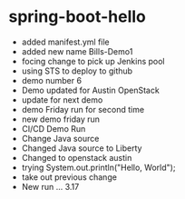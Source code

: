 # spring-boot-hello
* added manifest.yml file
* added new name Bills-Demo1
* focing change to pick up Jenkins pool
* using STS to deploy to github
* demo number 6
* Demo updated for Austin OpenStack
* update for next demo
* demo Friday run for second time
* new demo friday run
* CI/CD Demo Run 
* Change Java source
* Changed Java source to Liberty
* Changed to openstack austin 
* trying System.out.println("Hello, World"); 
* take out previous change
* New run ... 3.17